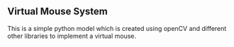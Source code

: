 ## Virtual Mouse System ##

This is a simple python model which is created using openCV and different other libraries to implement a virtual mouse.
